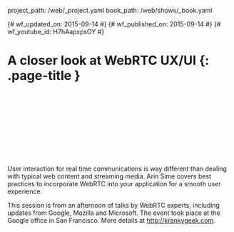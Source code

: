 project_path: /web/_project.yaml book_path: /web/shows/_book.yaml

{# wf_updated_on: 2015-09-14 #} {# wf_published_on: 2015-09-14 #} {# wf_youtube_id: H7hAapxpsOY #}

# A closer look at WebRTC UX/UI {: .page-title }

<div class="video-wrapper">
  <iframe class="devsite-embedded-youtube-video" data-video-id="H7hAapxpsOY"
          data-autohide="1" data-showinfo="0" frameborder="0" allowfullscreen>
  </iframe>
</div>

User interaction for real time communications is way different than dealing with typical web content and streaming media. Arin Sime covers best practices to incorporate WebRTC into your application for a smooth user experience.

This session is from an afternoon of talks by WebRTC experts, including updates from Google, Mozilla and Microsoft. The event took place at the Google office in San Francisco. More details at http://krankygeek.com.
